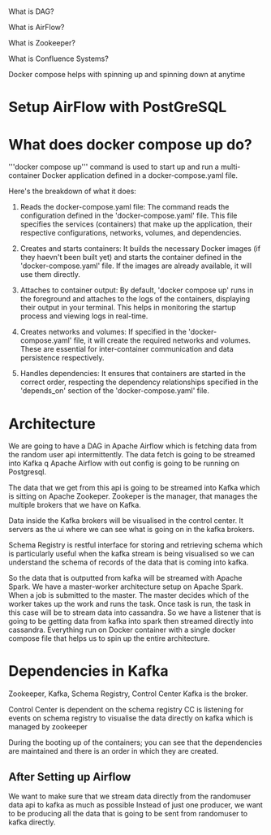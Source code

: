 #

What is DAG?

What is AirFlow?

What is Zookeeper?

What is Confluence Systems?

Docker compose helps with spinning up and spinning down at anytime

# Setup AirFlow with PostGreSQL

# What does docker compose up do?

'''docker compose up''' command is used to start up and run a multi-container Docker application defined in a docker-compose.yaml file.

Here's the breakdown of what it does:

1. Reads the docker-compose.yaml file: The command reads the configuration defined in the 'docker-compose.yaml' file. This file specifies the services (containers) that make up the application, their respective configurations, networks, volumes, and dependencies.

2. Creates and starts containers: It builds the necessary Docker images (if they haevn't been built yet) and starts the container defined in the 'docker-compose.yaml' file. If the images are already available, it will use them directly.

3. Attaches to container output: By default, 'docker compose up' runs in the foreground and attaches to the logs of the containers, displaying their output in your terminal. This helps in monitoring the startup process and viewing logs in real-time.

4. Creates networks and volumes: If specified in the 'docker-compose.yaml' file, it will create the required networks and volumes. These are essential for inter-container communication and data persistence respectively.

5. Handles dependencies: It ensures that containers are started in the correct order, respecting the dependency relationships specified in the 'depends_on' section of the 'docker-compose.yaml' file.

# Architecture

We are going to have a DAG in Apache Airflow which is fetching data from the random user api intermittently.
The data fetch is going to be streamed into Kafka q
Apache Airflow with out config is going to be running on Postgresql.

The data that we get from this api is going to be streamed into Kafka which is sitting on Apache Zookeper.
Zookeper is the manager, that manages the multiple brokers that we have on Kafka.

Data inside the Kafka brokers will be visualised in the control center. It servers as the ui where we can see what is going on in the kafka brokers.

Schema Registry is restful interface for storing and retrieving schema which is particularly useful when the kafka stream is being visualised so we can understand the schema of records of the data that is coming into kafka.

So the data that is outputted from kafka will be streamed with Apache Spark.
We have a master-worker architecture setup on Apache Spark.
When a job is submitted to the master. The master decides which of the worker takes up the work and runs the task.
Once task is run, the task in this case will be to stream data into cassandra.
So we have a listener that is going to be getting data from kafka into spark then streamed directly into cassandra. Everything run on Docker container with a single docker compose file that helps us to spin up the entire architecture.

# Dependencies in Kafka

Zookeeper, Kafka, Schema Registry, Control Center
Kafka is the broker.

Control Center is dependent on the schema registry
CC is listening for events on schema registry to visualise the data directly on kafka which is managed by zookeeper

During the booting up of the containers; you can see that the dependencies are maintained and there is an order in which they are created.

## After Setting up Airflow

We want to make sure that we stream data directly from
the randomuser data api to kafka as much as possible
Instead of just one producer, we want to be producing
all the data that is going to be sent from randomuser to
kafka directly.
